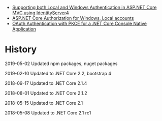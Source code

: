 <ul>
	<li><a href="https://damienbod.com/2018/04/15/supporting-both-local-and-windows-authentication-in-asp-net-core-mvc-using-identityserver4/">Supporting both Local and Windows Authentication in ASP.NET Core MVC using IdentityServer4</a></li>
	<li><a href="https://damienbod.com/2018/04/19/asp-net-core-authorization-for-windows-local-accounts/">ASP.NET Core Authorization for Windows, Local accounts</a></li>
	<li><a href="https://damienbod.com/2018/04/25/oauth-authentication-with-pkce-for-a-net-core-console-native-application/">OAuth Authentication with PKCE for a .NET Core Console Native Application</a></li>
	
</ul>

 # History

 2019-05-02 Updated npm packages, nuget packages

 2019-02-10 Updated to .NET Core 2.2, bootstrap 4

 2018-09-17 Updated to .NET Core 2.1.4

 2018-08-01 Updated to .NET Core 2.1.2

 2018-05-15 Updated to .NET Core 2.1

 2018-05-08 Updated to .NET Core 2.1 rc1
